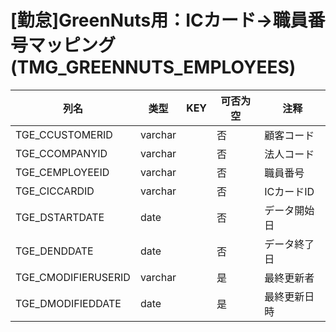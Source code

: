 # [勤怠]GreenNuts用：ICカード→職員番号マッピング                              (TMG_GREENNUTS_EMPLOYEES)
| 列名   | 类型   | KEY  | 可否为空 | 注释   |
| ---- | ---- | ---- | ---- | ---- |
|TGE_CCUSTOMERID|varchar||否|顧客コード                                                                                     |
|TGE_CCOMPANYID|varchar||否|法人コード                                                                                     |
|TGE_CEMPLOYEEID|varchar||否|職員番号                                                                                      |
|TGE_CICCARDID|varchar||否|ICカードID                                                                                   |
|TGE_DSTARTDATE|date||否|データ開始日                                                                                    |
|TGE_DENDDATE|date||否|データ終了日                                                                                    |
|TGE_CMODIFIERUSERID|varchar||是|最終更新者                                                                                     |
|TGE_DMODIFIEDDATE|date||是|最終更新日時                                                                                    |
